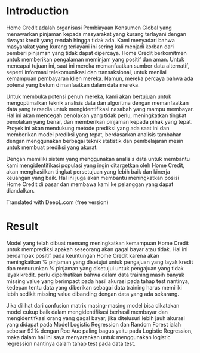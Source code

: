 # Introduction
Home Credit adalah organisasi Pembiayaan Konsumen Global yang menawarkan pinjaman kepada masyarakat yang kurang terlayani dengan riwayat kredit yang rendah hingga tidak ada. Kami menyadari bahwa masyarakat yang kurang terlayani ini sering kali menjadi korban dari pemberi pinjaman yang tidak dapat dipercaya. Home Credit berkomitmen untuk memberikan pengalaman meminjam yang positif dan aman. Untuk mencapai tujuan ini, saat ini mereka memanfaatkan sumber data alternatif, seperti informasi telekomunikasi dan transaksional, untuk menilai kemampuan pembayaran klien mereka. Namun, mereka percaya bahwa ada potensi yang belum dimanfaatkan dalam data mereka.

Untuk membuka potensi penuh mereka, kami akan bertujuan untuk mengoptimalkan teknik analisis data dan algoritma dengan memanfaatkan data yang tersedia untuk mengidentifikasi nasabah yang mampu membayar. Hal ini akan mencegah penolakan yang tidak perlu, meningkatkan tingkat penolakan yang benar, dan memberikan pinjaman kepada pihak yang tepat. Proyek ini akan mendukung metode prediksi yang ada saat ini dan memberikan model prediksi yang tepat, berdasarkan analisis tambahan dengan menggunakan berbagai teknik statistik dan pembelajaran mesin untuk membuat prediksi yang akurat.

Dengan memiliki sistem yang menggunakan analisis data untuk membantu kami mengidentifikasi populasi yang ingin ditargetkan oleh Home Credit, akan menghasilkan tingkat persetujuan yang lebih baik dan kinerja keuangan yang baik. Hal ini juga akan membantu meningkatkan posisi Home Credit di pasar dan membawa kami ke pelanggan yang dapat diandalkan.

Translated with DeepL.com (free version)
# Result 
Model yang telah dibuat memang meningkatkan kemampuan Home Credit untuk memprediksi apakah seseorang akan gagal bayar atau tidak. Hal ini berdampak positif pada keuntungan Home Credit karena akan meningkatkan % pinjaman yang disetujui untuk pengajuan yang layak kredit dan menurunkan % pinjaman yang disetujui untuk pengajuan yang tidak layak kredit. perlu diperhatikan bahwa dalam data training masih banyak missing value yang berimpact pada hasil akurasi pada tahap test nantinya, kedepan tentu data yang diberikan sebagai data training harus memiliki lebih sedikit missing value dibanding dengan data yang ada sekarang.

Jika dilihat dari confusion matrix masing-masing model bisa dikatakan model cukup baik dalam mengidentifikasi berhasil membayar dan mengidentifkasi orang yang gagal bayar, jika ditelusuri lebih jauh akurasi yang didapat pada Model Logistic Regression dan Random Forest ialah sebesar 92% dengan Roc Auc paling bagus yaitu pada Logistic Regression, maka dalam hal ini saya menyarankan untuk menggunakan logistic regression nantinya dalam tahap test pada data test.

